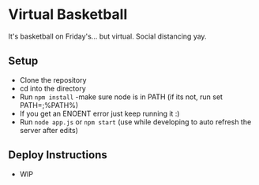 # Virtual Basketball

It's basketball on Friday's... but virtual. Social distancing yay.

## Setup

- Clone the repository
- cd into the directory
- Run `npm install`
	-make sure node is in PATH (if its not, run set PATH=<nodejs location>;%PATH%)
- If you get an ENOENT error just keep running it :)
- Run `node app.js` or `npm start` (use while developing to auto refresh the server after edits)

## Deploy Instructions

- WIP
